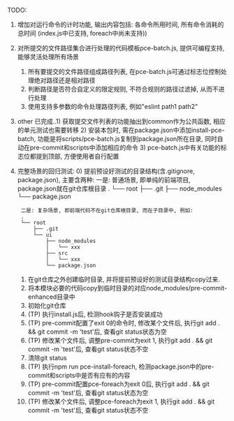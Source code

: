 TODO:

1. 增加对运行命令的计时功能, 输出内容包括: 各命令所用时间, 所有命令消耗的总时间 (index.js中已支持, foreach中尚未支持))
2. 对所提交的文件路径集合进行处理的代码模板pce-batch.js, 提供可编程支持, 能够灵活处理所有场景
    1) 所有要提交的文件路径组成路径列表, 在pce-batch.js可通过标志位控制处理绝对路径还是相对路径
    2) 判断路径是否符合自定义的限定规则, 不符合规则的路径过滤掉, 从而不进行处理
    3) 使用支持多参数的命令处理路径列表, 例如"eslint path1 path2"


3. other
    已完成..1) 获取提交文件列表的功能抽出到common作为公共函数, 相应的单元测试也需要转移
    2) 安装本包时, 需在package.json中添加install-pce-batch, 功能是将scripts/pce-batch.js复制到package.json所在目录, 同时自动在pre-commit和scripts中添加相应的命令
    3) pce-batch.js中有关功能的标志位都提到顶部, 方便使用者自行配置

4. 完整场景的回归测试:
    0) 提前预设好测试的目录结构(含.gitignore, package.json), 主要含两种:
        一是: 普通场景, 即单纯的前端项目, package.json就在git仓库根目录
        .
        └── root
            ├── .git
            ├── node_modules
            └── package.json

        二是: 复杂场景, 即前端代码不在git仓库根目录, 而在子目录中, 例如:
        .
        └── root
            ├── .git
            └── ui
                ├── node_modules
                │   └── xxx
                ├── src
                │   └── xxx
                └── package.json
    1) 在git仓库之外创建临时目录, 并将提前预设好的测试目录结构copy过来.
    2) 将本模块必要的代码copy到临时目录的对应node_modules/pre-commit-enhanced目录中
    3) 初始化git仓库
    3) (TP) 执行install.js后, 检测hook钩子是否安装成功
    4) (TP) pre-commit配置了exit 0的命令时, 修改某个文件后, 执行git add . && git commit -m 'test'后, 查看git status状态为空
    5) (TP) 修改某个文件后, 调整pre-commit为exit 1, 执行git add . && git commit -m 'test'后, 查看git status状态不空
    6) 清除git status
    7) (TP) 执行npm run pce-install-foreach, 检测package.json中的pre-commit和scripts中是否有应有的内容
    8) (TP) pre-commit配置pce-foreach为exit 0后, 执行git add . && git commit -m 'test'后, 查看git status状态为空
    9) (TP) 修改某个文件后, 调整pce-foreach为exit 1, 执行git add . && git commit -m 'test'后, 查看git status状态不空

